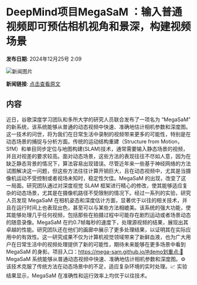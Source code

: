 # DeepMind项目MegaSaM ：输入普通视频即可预估相机视角和景深，构建视频场景

**发布日期**: 2024年12月25号 2:09

![新闻图片](https://upload.chinaz.com/2024/1225/6387071814408102138947763.png)

**新闻链接**: [点击查看原文](https://www.aibase.com/zh/news/14234)

## 内容

近日，谷歌深度学习团队和多所大学的研究人员联合发布了一项名为 “MegaSaM” 的新系统，该系统能够从普通的动态视频中快速、准确地估计相机参数和深度图。这一技术的问世，将为我们在日常生活中录制的视频带来更多的可能性，特别是在动态场景的捕捉与分析方面。传统的运动结构重建（Structure from Motion，SfM）和单目同步定位与地图构建(SLAM)技术，通常需要输入静态场景的视频，并且对视差的要求较高。面对动态场景，这些方法的表现往往不尽如人意，因为在缺乏静态背景的情况下，算法容易出现错误。尽管近年来一些基于神经网络的方法试图解决这一问题，但这些方法往往计算开销巨大，且在动态视频中，尤其是当摄像机运动不受控制或者视场未知时，稳定性欠佳。MegaSaM 的出现，改变了这一局面。研究团队通过对深度视觉 SLAM 框架进行精心的修改，使其能够适应复杂的动态场景，尤其是在摄像机路径不受限制的情况下。经过一系列的实验，研究人员发现 MegaSaM 在相机姿态和深度估计方面，显著优于以往的相关技术，并且在运行时间上也表现出色，甚至可以与某些方法相媲美。该系统的强大功能，使其能够处理几乎任何视频，包括那些在拍摄过程中可能存在剧烈运动或者场景动态的随意录像。MegaSaM 在约0.7帧每秒的速度下，处理源视频的结果，展现出其卓越的性能。研究团队还在他们的画廊中展示了更多处理结果，以证明其在实际应用中的有效性。这一研究成果不仅为计算机视觉领域带来了新鲜血液，也为广大用户在日常生活中的视频处理提供了新的可能性，期待未来能够在更多场景中看到 MegaSaM 的身影。项目入口：https://mega-sam.github.io/#demo划重点:🌟 MegaSaM 系统能够从普通动态视频中快速、准确地估计相机参数和深度图。⚙️ 该技术克服了传统方法在动态场景中的不足，适应复杂环境的实时处理。📈 实验结果显示，MegaSaM 在准确性和运行效率上均优于以往技术。
